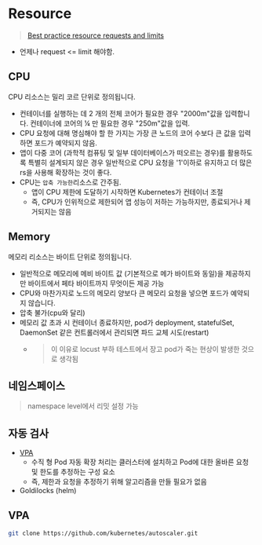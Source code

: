 # Resource
> [Best practice resource requests and limits](https://cloud.google.com/blog/products/gcp/kubernetes-best-practices-resource-requests-and-limits)

- 언제나 request <= limit 해야함.

## CPU

CPU 리소스는 밀리 코르 단위로 정의됩니다. 

- 컨테이너를 실행하는 데 2 ​​개의 전체 코어가 필요한 경우 "2000m"값을 입력합니다. 컨테이너에 코어의 ¼ 만 필요한 경우 "250m"값을 입력.
- CPU 요청에 대해 명심해야 할 한 가지는 가장 큰 노드의 코어 수보다 큰 값을 입력하면 포드가 예약되지 않음.
- 앱이 다중 코어 (과학적 컴퓨팅 및 일부 데이터베이스가 떠오르는 경우)를 활용하도록 특별히 설계되지 않은 경우 일반적으로 CPU 요청을 '1'이하로 유지하고 더 많은 rs을 사용해 확장하는 것이 좋다.
- CPU는 `압축 가능한`리소스로 간주됨. 
  - 앱이 CPU 제한에 도달하기 시작하면 Kubernetes가 컨테이너 조절
  - 즉, CPU가 인위적으로 제한되어 앱 성능이 저하는 가능하지만, 종료되거나 제거되지는 않음

## Memory

메모리 리소스는 바이트 단위로 정의됩니다. 

- 일반적으로 메모리에 메비 바이트 값 (기본적으로 메가 바이트와 동일)을 제공하지만 바이트에서 페타 바이트까지 무엇이든 제공 가능
- CPU와 마찬가지로 노드의 메모리 양보다 큰 메모리 요청을 넣으면 포드가 예약되지 않습니다.
- 압축 불가(cpu와 달리)
- 메모리 값 초과 시 컨테이너 종료하지만, pod가 deployment, statefulSet, DaemonSet 같은 컨트롤러에서 관리되면 파드 교체 시도(restart)
  -  > 이 이유로 locust 부하 테스트에서 장고 pod가 죽는 현상이 발생한 것으로 생각됨

## 네임스페이스
> namespace level에서 리밋 설정 가능


## 자동 검사

- [VPA](https://github.com/kubernetes/autoscaler/tree/master/vertical-pod-autoscaler)
  - 수직 형 Pod 자동 확장 처리는 클러스터에 설치하고 Pod에 대한 올바른 요청 및 한도를 추정하는 구성 요소
  - 즉, 제한과 요청을 추정하기 위해 알고리즘을 만들 필요가 없음
- Goldilocks (helm)

## VPA

```bash
git clone https://github.com/kubernetes/autoscaler.git

```